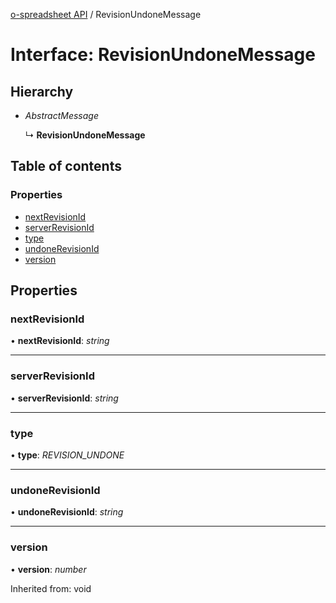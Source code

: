 [o-spreadsheet API](../README.md) / RevisionUndoneMessage

# Interface: RevisionUndoneMessage

## Hierarchy

* *AbstractMessage*

  ↳ **RevisionUndoneMessage**

## Table of contents

### Properties

- [nextRevisionId](revisionundonemessage.md#nextrevisionid)
- [serverRevisionId](revisionundonemessage.md#serverrevisionid)
- [type](revisionundonemessage.md#type)
- [undoneRevisionId](revisionundonemessage.md#undonerevisionid)
- [version](revisionundonemessage.md#version)

## Properties

### nextRevisionId

• **nextRevisionId**: *string*

___

### serverRevisionId

• **serverRevisionId**: *string*

___

### type

• **type**: *REVISION_UNDONE*

___

### undoneRevisionId

• **undoneRevisionId**: *string*

___

### version

• **version**: *number*

Inherited from: void
